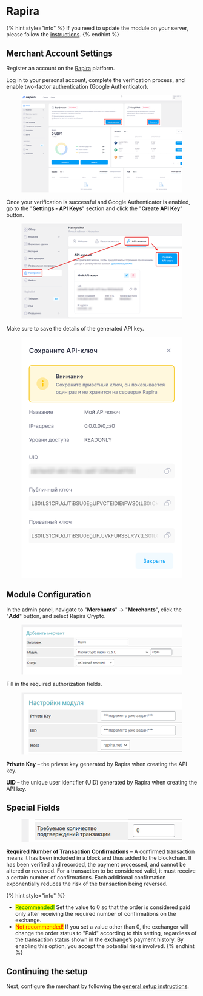 # Rapira

{% hint style="info" %}
If you need to update the module on your server, please follow the [instructions](https://premium.gitbook.io/rukovodstvo-polzovatelya/osnovnye-nastroiki/faq/kak-obnovit-faily-na-servere#moduli-merchantov).
{% endhint %}

## Merchant Account Settings

Register an account on the [Rapira](https://rapira.net/) platform.

Log in to your personal account, complete the verification process, and enable two-factor authentication (Google Authenticator).

<figure><img src="../../../.gitbook/assets/image (1347).png" alt=""><figcaption></figcaption></figure>

Once your verification is successful and Google Authenticator is enabled, go to the "**Settings - API Keys**" section and click the "**Create API Key**" button.

<figure><img src="../../../.gitbook/assets/image (1345).png" alt=""><figcaption></figcaption></figure>

Make sure to save the details of the generated API key.

<figure><img src="../../../.gitbook/assets/image (1346).png" alt="" width="490"><figcaption></figcaption></figure>

## Module Configuration

In the admin panel, navigate to "**Merchants**" -> "**Merchants**", click the "**Add**" button, and select Rapira Crypto.

<figure><img src="../../../.gitbook/assets/image (1348).png" alt=""><figcaption></figcaption></figure>

Fill in the required authorization fields.

<figure><img src="../../../.gitbook/assets/image (1349).png" alt=""><figcaption></figcaption></figure>

**Private Key** – the private key generated by Rapira when creating the API key.

**UID** – the unique user identifier (UID) generated by Rapira when creating the API key.

## Special Fields

<figure><img src="../../../.gitbook/assets/image (1350).png" alt=""><figcaption></figcaption></figure>

**Required Number of Transaction Confirmations** – A confirmed transaction means it has been included in a block and thus added to the blockchain. It has been verified and recorded, the payment processed, and cannot be altered or reversed. For a transaction to be considered valid, it must receive a certain number of confirmations. Each additional confirmation exponentially reduces the risk of the transaction being reversed.

{% hint style="info" %}
* <mark style="color:green;">Recommended!</mark> Set the value to 0 so that the order is considered paid only after receiving the required number of confirmations on the exchange.
* <mark style="color:red;">Not recommended!</mark> If you set a value other than 0, the exchanger will change the order status to "Paid" according to this setting, regardless of the transaction status shown in the exchange’s payment history. By enabling this option, you accept the potential risks involved.
{% endhint %}

## Continuing the setup

Next, configure the merchant by following the [general setup instructions](https://premium.gitbook.io/rukovodstvo-polzovatelya/osnovnye-nastroiki/merchanty-i-avtovyplaty/merchanty/obshie-nastroiki-merchantov).